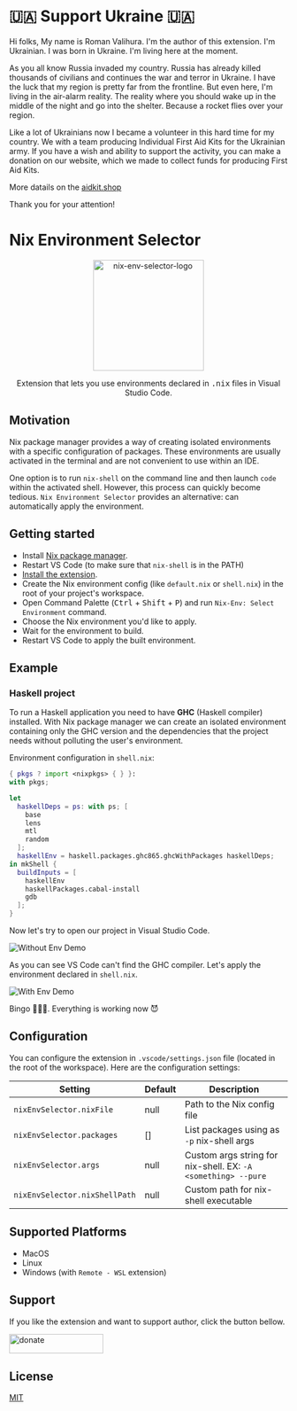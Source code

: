# 🇺🇦 Support Ukraine 🇺🇦
Hi folks,
My name is Roman Valihura. I'm the author of this extension. I'm Ukrainian.
I was born in Ukraine. I'm living here at the moment.

As you all know Russia invaded my country. 
Russia has already killed thousands of civilians and continues the war and terror in Ukraine.
I have the luck that my region is pretty far from the frontline. But even here, I'm living in the air-alarm reality.
The reality where you should wake up in the middle of the night and go into the shelter. Because a rocket flies over your region.


Like a lot of Ukrainians now I became a volunteer in this hard time for my country.
We with a team producing Individual First Aid Kits for the Ukrainian army.
If you have a wish and ability to support the activity, you can make a donation on our website, which we made to collect funds for producing First Aid Kits.

More datails on the [aidkit.shop](https://aidkit.shop)

Thank you for your attention!


# Nix Environment Selector

<p align="center">
  <img
    width="200"
    height="200"
    src="https://raw.githubusercontent.com/arrterian/nix-env-selector/master/resources/icon.png"
    alt="nix-env-selector-logo"/>
</p>

<p align="center">
  Extension that lets you use environments declared in <kbd>.nix</kbd> files in Visual Studio Code.
</p>

## Motivation

Nix package manager provides a way of creating isolated
environments with a specific configuration of packages.
These environments are usually activated in the terminal
and are not convenient to use within an IDE.

One option is to run `nix-shell` on the command line and then
launch `code` within the activated shell.
However, this process can quickly become tedious.
`Nix Environment Selector` provides an alternative: can automatically apply the environment.

## Getting started

-   Install [Nix package manager](https://nixos.org/nix/).
-   Restart VS Code (to make sure that `nix-shell` is in the PATH)
-   [Install the extension](https://marketplace.visualstudio.com/items?itemName=arrterian.nix-env-selector).
-   Create the Nix environment config (like `default.nix` or `shell.nix`) in
    the root of your project's workspace.
-   Open Command Palette (<kbd>Ctrl</kbd> + <kbd>Shift</kbd> + <kbd>P</kbd>)
    and run `Nix-Env: Select Environment` command.
-   Choose the Nix environment you'd like to apply.
-   Wait for the environment to build.
-   Restart VS Code to apply the built environment.

## Example

### Haskell project

To run a Haskell application you need to have **GHC** (Haskell compiler) installed.
With Nix package manager we can create an isolated environment containing only
the GHC version and the dependencies that the project needs without
polluting the user's environment.

Environment configuration in `shell.nix`:

```nix
{ pkgs ? import <nixpkgs> { } }:
with pkgs;

let
  haskellDeps = ps: with ps; [
    base
    lens
    mtl
    random
  ];
  haskellEnv = haskell.packages.ghc865.ghcWithPackages haskellDeps;
in mkShell {
  buildInputs = [
    haskellEnv
    haskellPackages.cabal-install
    gdb
  ];
}
```

Now let's try to open our project in Visual Studio Code.

![Without Env Demo](https://github.com/arrterian/nix-env-selector/raw/HEAD/resources/without-env-demo.gif)

As you can see VS Code can't find the GHC compiler. Let's apply
the environment declared in `shell.nix`.

![With Env Demo](https://github.com/arrterian/nix-env-selector/raw/HEAD/resources/with-env-demo.gif)

Bingo 🎉🎉🎉. Everything is working now 😈

## Configuration

You can configure the extension in `.vscode/settings.json`
file (located in the root of the workspace). Here are the configuration settings:

| Setting                       | Default | Description                                                   |
| ----------------------------- | ------- | ------------------------------------------------------------- |
| `nixEnvSelector.nixFile`      | null    | Path to the Nix config file                                   |
| `nixEnvSelector.packages`     | []      | List packages using as `-p` nix-shell args                    |
| `nixEnvSelector.args`         | null    | Custom args string for nix-shell. EX: `-A <something> --pure` |
| `nixEnvSelector.nixShellPath` | null    | Custom path for nix-shell executable                          |

## Supported Platforms

-   MacOS
-   Linux
-   Windows (with `Remote - WSL` extension)

## Support

If you like the extension and want to support author, click the button bellow.

<a
  href="https://secure.wayforpay.com/payment/selector"
  alt="donate">
  <img
      width="170"
      height="35"
      src="https://raw.githubusercontent.com/arrterian/nix-env-selector/master/resources/donate-wfp.png"
      alt="donate"/>
</a>

## License

[MIT](https://github.com/arrterian/nix-env-selector/blob/HEAD/LICENSE)
